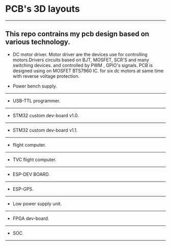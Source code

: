 # PCB's 3D layouts 
---
This repo contrains my pcb design based on various technology.
---
* DC motor driver.
Motor driver are the devices use for controlling motors.Drivers circuits based on BJT, MOSFET, SCR'S and many switching devices.
and controlled by PWM , GPIO's signals.
PCB is designed using on MOSFET BTS7960 IC.
for six dc motors at same time with reverse voltage protection.

* Power bench supply.
---
* USB-TTL programmer.
---
* STM32 custom dev-board v1.0.
---
* STM32 custom dev-board v1.1.
---
* flight computer.
---
* TVC flight computer.
---
* ESP-DEV BOARD.
---
* ESP-GPS.
---
* Low power supply unit.
---
* FPGA dev-board.
---
* SOC 
---

